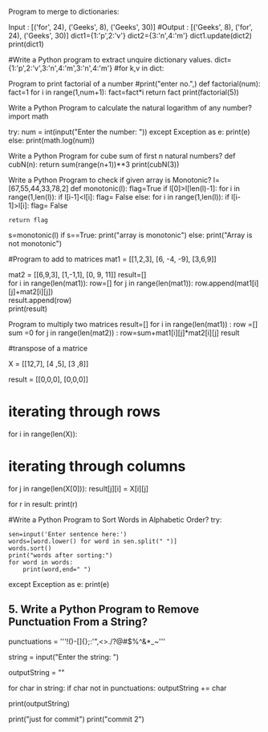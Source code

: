 Program to merge to dictionaries:

Input : [('for', 24), ('Geeks', 8), ('Geeks', 30)] 
#Output : [('Geeks', 8), ('for', 24), ('Geeks', 30)]
dict1={1:'p',2:'v'}
dict2={3:'n',4:'m'}
dict1.update(dict2)
print(dict1)

#Write a Python program to extract unquire dictionary values.
dict={1:'p',2:'v',3:'n',4:'m',3:'n',4:'m'}
#for k,v in dict:


Program to print factorial of a number
#print("enter no.",)
def factorial(num):
    fact=1
    for i in range(1,num+1):
        fact=fact*i
        return fact
print(factorial(5))        

Write a Python Program to calculate the natural logarithm of any number?    
import math

try:
    num = int(input("Enter the number: "))
except Exception as e:
    print(e)
else:
    print(math.log(num))    


Write a Python Program for cube sum of first n natural numbers?
def cubN(n):
    return sum(range(n+1))**3
print(cubN(3))

Write a Python Program to check if given array is Monotonic?
l=[67,55,44,33,78,2]
def monotonic(l):
    flag=True
    if l[0]>l[len(l)-1]:
        for i in range(1,len(l)):
            if l[i-1]<l[i]:
                flag= False
    else:
        for i in range(1,len(l)):
            if l[i-1]>l[i]:
                flag= False

    return flag    
s=monotonic(l)
if s==True:
    print("array is monotonic")
else:
    print("Array is not monotonic")    

#Program to add to matrices
mat1 = [[1,2,3],
        [6, -4, -9],
        [3,6,9]]

mat2 = [[6,9,3],
        [1,-1,1],
        [0, 9, 11]]
result=[]        
for i in range(len(mat1)):
    row=[]
    for j in range(len(mat1)):
        row.append(mat1[i][j]+mat2[i][j])  
    result.append(row)    
print(result)

Program to multiply two matrices
result=[]
for i in range(len(mat1)) :
    row =[]
    sum =0
    for j in range(len(mat2)) :
        row=sum+mat1[i][j]*mat2[i][j]
    result    


#transpose of a matrice

X = [[12,7],
    [4 ,5],
    [3 ,8]]

result = [[0,0,0],
         [0,0,0]]

# iterating through rows
for i in range(len(X)):
   # iterating through columns
   for j in range(len(X[0])):
        result[j][i] = X[i][j]

for r in result:
    print(r)  

#Write a Python Program to Sort Words in Alphabetic Order?
try:

    sen=input('Enter sentence here:')
    words=[word.lower() for word in sen.split(" ")]
    words.sort()
    print("words after sorting:")
    for word in words:
        print(word,end=" ")
except Exception as e:
    print(e)

## 5. Write a Python Program to Remove Punctuation From a String?
punctuations = '''!()-[]{};:'"\,<>./?@#$%^&*_~'''

string = input("Enter the string: ")

outputString = ""

for char in string:
    if char not in punctuations:
        outputString += char
        
print(outputString)

print("just for commit")
print("commit 2")